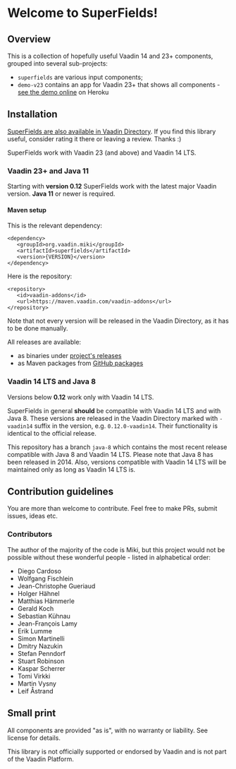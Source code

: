 # Welcome to SuperFields!

## Overview

This is a collection of hopefully useful Vaadin 14 and 23+ components, grouped into several sub-projects:
* `superfields` are various input components;
* `demo-v23` contains an app for Vaadin 23+ that shows all components - [see the demo online](https://superfields.herokuapp.com/) on Heroku

## Installation

[SuperFields are also available in Vaadin Directory](https://vaadin.com/directory/component/superfields). If you find this library useful, consider rating it there or leaving a review. Thanks :)

SuperFields work with Vaadin 23 (and above) and Vaadin 14 LTS.

### Vaadin 23+ and Java 11

Starting with **version 0.12** SuperFields work with the latest major Vaadin version. **Java 11** or newer is required. 

#### Maven setup

This is the relevant dependency:
```
<dependency>
   <groupId>org.vaadin.miki</groupId>
   <artifactId>superfields</artifactId>
   <version>{VERSION}</version>
</dependency>
```

Here is the repository:
```
<repository>
   <id>vaadin-addons</id>
   <url>https://maven.vaadin.com/vaadin-addons</url>
</repository>
```

Note that not every version will be released in the Vaadin Directory, as it has to be done manually.

All releases are available:
* as binaries under [project's releases](https://github.com/vaadin-miki/super-fields/releases)
* as Maven packages from [GitHub packages](https://github.com/vaadin-miki/super-fields/packages/177670)

### Vaadin 14 LTS and Java 8

Versions below **0.12** work only with Vaadin 14 LTS.

SuperFields in general **should** be compatible with Vaadin 14 LTS and with Java 8. These versions are released in the Vaadin Directory marked with `-vaadin14` suffix in the version, e.g. `0.12.0-vaadin14`. Their functionality is identical to the official release.

This repository has a branch `java-8` which contains the most recent release compatible with Java 8 and Vaadin 14 LTS. Please note that Java 8 has been released in 2014. Also, versions compatible with Vaadin 14 LTS will be maintained only as long as Vaadin 14 LTS is.  

## Contribution guidelines

You are more than welcome to contribute. Feel free to make PRs, submit issues, ideas etc.

### Contributors

The author of the majority of the code is Miki, but this project would not be possible without these wonderful people - listed in alphabetical order:

* Diego Cardoso
* Wolfgang Fischlein
* Jean-Christophe Gueriaud
* Holger Hähnel
* Matthias Hämmerle
* Gerald Koch
* Sebastian Kühnau
* Jean-François Lamy
* Erik Lumme
* Simon Martinelli
* Dmitry Nazukin
* Stefan Penndorf
* Stuart Robinson
* Kaspar Scherrer
* Tomi Virkki
* Martin Vysny
* Leif Åstrand

## Small print

All components are provided "as is", with no warranty or liability. See license for details.

This library is not officially supported or endorsed by Vaadin and is not part of the Vaadin Platform.
